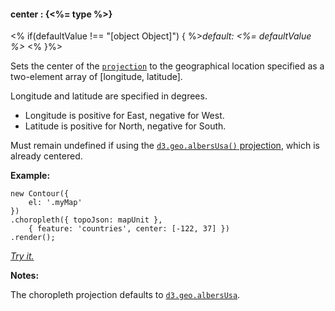 #### **center** : {<%= type %>}

<% if(defaultValue !== "[object Object]") { %>*default: <%= defaultValue %>* <% }%>

Sets the center of the [`projection`](#geo_config/config.choropleth.projection) to the geographical location specified as a two-element array of [longitude, latitude].

Longitude and latitude are specified in degrees. 

* Longitude is positive for East, negative for West.
* Latitude is positive for North, negative for South.

Must remain undefined if using the [`d3.geo.albersUsa()` projection](#geo_config/config.choropleth.projection), which is already centered.

**Example:**

	new Contour({
		el: '.myMap'
	})
	.choropleth({ topoJson: mapUnit },
		{ feature: 'countries', center: [-122, 37] })
	.render();

*[Try it.](<%= jsFiddleLink %>)*

**Notes:**

The choropleth projection defaults to [`d3.geo.albersUsa`](https://github.com/mbostock/d3/wiki/Geo-Projections). 


